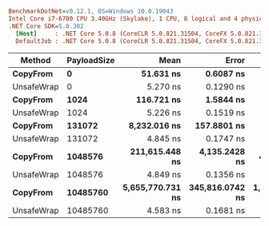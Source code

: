 ``` ini

BenchmarkDotNet=v0.12.1, OS=Windows 10.0.19043
Intel Core i7-6700 CPU 3.40GHz (Skylake), 1 CPU, 8 logical and 4 physical cores
.NET Core SDK=5.0.302
  [Host]     : .NET Core 5.0.8 (CoreCLR 5.0.821.31504, CoreFX 5.0.821.31504), X64 RyuJIT
  DefaultJob : .NET Core 5.0.8 (CoreCLR 5.0.821.31504, CoreFX 5.0.821.31504), X64 RyuJIT


```
|     Method | PayloadSize |             Mean |           Error |            StdDev |           Median |    Gen 0 |    Gen 1 |    Gen 2 |  Allocated |
|----------- |------------ |-----------------:|----------------:|------------------:|-----------------:|---------:|---------:|---------:|-----------:|
|   **CopyFrom** |           **0** |        **51.631 ns** |       **0.6087 ns** |         **0.5693 ns** |        **51.448 ns** |   **0.0134** |        **-** |        **-** |       **56 B** |
| UnsafeWrap |           0 |         5.270 ns |       0.1290 ns |         0.1077 ns |         5.256 ns |   0.0076 |        - |        - |       32 B |
|   **CopyFrom** |        **1024** |       **116.721 ns** |       **1.5844 ns** |         **1.3230 ns** |       **116.813 ns** |   **0.2580** |        **-** |        **-** |     **1080 B** |
| UnsafeWrap |        1024 |         5.226 ns |       0.1519 ns |         0.1421 ns |         5.221 ns |   0.0076 |        - |        - |       32 B |
|   **CopyFrom** |      **131072** |     **8,232.016 ns** |     **157.8801 ns** |       **205.2887 ns** |     **8,245.744 ns** |  **41.6565** |  **41.6565** |  **41.6565** |   **131128 B** |
| UnsafeWrap |      131072 |         4.845 ns |       0.1747 ns |         0.1716 ns |         4.804 ns |   0.0076 |        - |        - |       32 B |
|   **CopyFrom** |     **1048576** |   **211,615.448 ns** |   **4,135.2428 ns** |     **4,596.3114 ns** |   **212,376.465 ns** | **208.7402** | **208.2520** | **208.2520** |  **1049376 B** |
| UnsafeWrap |     1048576 |         4.849 ns |       0.1356 ns |         0.1269 ns |         4.826 ns |   0.0076 |        - |        - |       32 B |
|   **CopyFrom** |    **10485760** | **5,655,770.731 ns** | **345,816.0742 ns** | **1,014,218.6825 ns** | **6,024,140.625 ns** | **156.2500** | **156.2500** | **156.2500** | **10485814 B** |
| UnsafeWrap |    10485760 |         4.583 ns |       0.1681 ns |         0.1651 ns |         4.592 ns |   0.0076 |        - |        - |       32 B |
